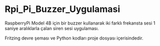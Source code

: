 # Rpi_Pi_Buzzer_Uygulamasi
RaspberryPi Model 4B için bir buzzer kullanarak iki farklı frekansta sesi 1 saniye aralıklarla çalan siren sesi uygulaması.

Fritzing devre şeması ve Python kodları proje dosyası içerisindedir.
